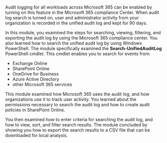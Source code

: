 Audit logging for all workloads across Microsoft 365 can be enabled by turning on this feature in the Microsoft 365 compliance Center. When audit log search is turned on, user and administrator activity from your organization is recorded in the unified audit log and kept for 90 days.

In this module, you examined the steps for searching, viewing, filtering, and exporting the audit log by using the Microsoft 365 compliance center. You also learned how to search the unified audit log by using Windows PowerShell. The module specifically examined the **Search-UnifiedAuditLog** PowerShell cmdlet. This cmdlet enables you to search for events from:

 -  Exchange Online
 -  SharePoint Online
 -  OneDrive for Business
 -  Azure Active Directory
 -  other Microsoft 365 services

This module examined how Microsoft 365 uses the audit log, and how organizations use it to track user activity. You learned about the permissions necessary to search the audit log and how to create audit policies in SharePoint Online.

You then examined how to enter criteria for searching the audit log, and how to view, sort, and filter search results. The module concluded by showing you how to export the search results to a CSV file that can be downloaded for local analysis.
